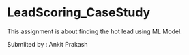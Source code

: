 # LeadScoring_CaseStudy

This assignment is about finding the hot lead using ML Model.

Submiited by : Ankit Prakash
